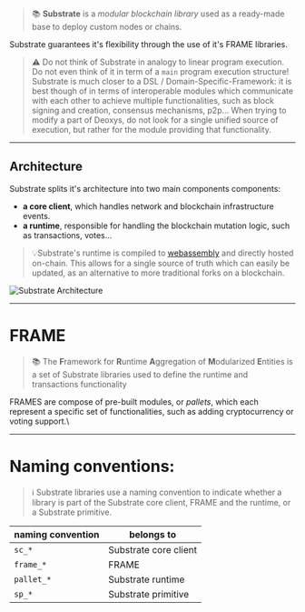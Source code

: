 > 📚 **Substrate** is a *modular blockchain library* used as a ready-made base to deploy custom nodes or chains.

Substrate guarantees it's flexibility through the use of it's FRAME libraries.

> ⚠️ Do not think of Substrate in analogy to linear program execution. Do not even think of it in term of a `main` program execution structure! Substrate is much closer to a DSL / Domain-Specific-Framework: it is best though of in terms of interoperable modules which communicate with each other to achieve multiple functionalities, such as block signing and creation, consensus mechanisms, p2p... When trying to modify a part of Deoxys, do not look for a single unified source of execution, but rather for the module providing that functionality.

---
## Architecture

Substrate splits it's architecture into two main components components:

- **a core client**, which handles network and blockchain infrastructure events.
- **a runtime**, responsible for handling the blockchain mutation logic, such as transactions, votes...

> 💡Substrate's runtime is compiled to [webassembly](https://webassembly.org/) and directly hosted on-chain. This allows for a single source of truth which can easily be updated, as an alternative to more traditional forks on a blockchain.

![Substrate Architecture](https://docs.substrate.io/static/dae77f7ece855ad265b5c93651f4881b/5c636/libraries.avif)

---
# FRAME

> 📚 The **F**ramework for **R**untime **A**ggregation of **M**odularized **E**ntities is a set of Substrate libraries used to define the runtime and transactions functionality

FRAMES are compose of pre-built modules, or *pallets*, which each represent a specific set of functionalities, such as adding cryptocurrency or voting support.\

---
# Naming conventions: 

> ℹ️ Substrate libraries use a naming convention to indicate whether a library is part of the Substrate core client, FRAME and the runtime, or a Substrate primitive.

| naming convention | belongs to            |
| ----------------- | --------------------- |
| `sc_*`            | Substrate core client |
| `frame_*`         | FRAME                 |
| `pallet_*`        | Substrate runtime     |
| `sp_*`                  | Substrate primitive                      |
